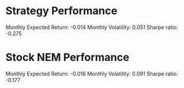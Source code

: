 # Strategy Performance
Monthly Expected Return: -0.014
Monthly Volatility: 0.051
Sharpe ratio: -0.275
# Stock NEM Performance
Monthly Expected Return: -0.016
Monthly Volatility: 0.091
Sharpe ratio: -0.177
